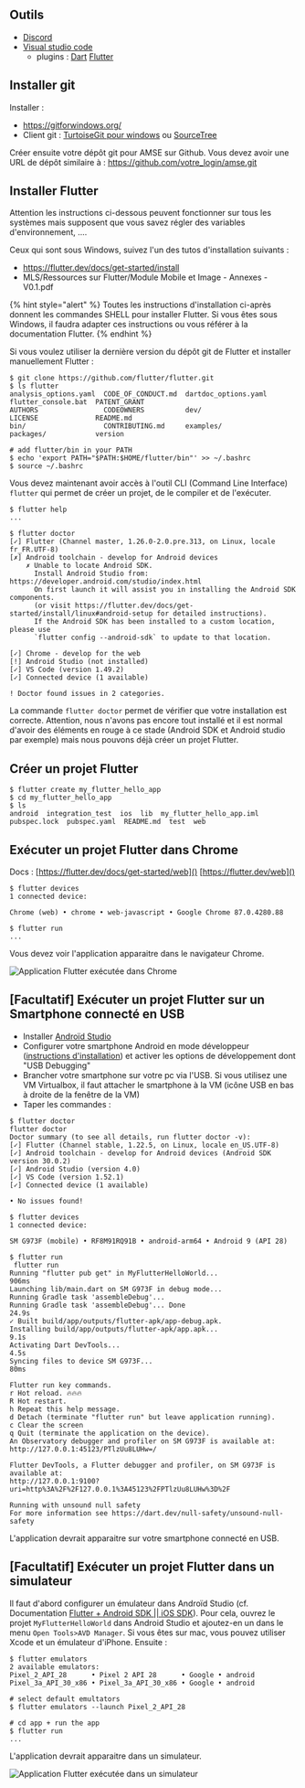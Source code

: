 ## Outils

- [Discord](discord.com)
- [Visual studio code](https://code.visualstudio.com/)
    - plugins : [Dart](https://marketplace.visualstudio.com/items?itemName=Dart-Code.dart-code) [Flutter](https://marketplace.visualstudio.com/items?itemName=Dart-Code.flutter)

## Installer git

Installer :

- https://gitforwindows.org/
- Client git : [TurtoiseGit pour windows](https://tortoisegit.org/) ou [SourceTree](https://www.sourcetreeapp.com/)

Créer ensuite votre dépôt git pour AMSE sur Github. Vous devez avoir une URL de dépôt similaire à : https://github.com/votre_login/amse.git


## Installer Flutter

Attention les instructions ci-dessous peuvent fonctionner sur tous les systèmes mais supposent que vous savez régler des variables d'environnement, ....

Ceux qui sont sous Windows, suivez l'un des tutos d'installation suivants :
- https://flutter.dev/docs/get-started/install
-  MLS/Ressources sur Flutter/Module Mobile et Image - Annexes - V0.1.pdf

{% hint style="alert" %}
Toutes les instructions d'installation ci-après donnent les commandes SHELL pour installer Flutter.
Si vous êtes sous Windows, il faudra adapter ces instructions ou vous référer à la documentation Flutter.
{% endhint %}

Si vous voulez utiliser la dernière version du dépôt git de Flutter et installer manuellement Flutter :

```
$ git clone https://github.com/flutter/flutter.git
$ ls flutter
analysis_options.yaml  CODE_OF_CONDUCT.md  dartdoc_options.yaml  flutter_console.bat  PATENT_GRANT
AUTHORS                CODEOWNERS          dev/                  LICENSE              README.md
bin/                   CONTRIBUTING.md     examples/             packages/            version

# add flutter/bin in your PATH
$ echo 'export PATH="$PATH:$HOME/flutter/bin"' >> ~/.bashrc
$ source ~/.bashrc
```

Vous devez maintenant avoir accès à l'outil CLI (Command Line Interface) `flutter` qui permet de créer un projet, de le compiler et de l'exécuter.

```
$ flutter help
...

$ flutter doctor
[✓] Flutter (Channel master, 1.26.0-2.0.pre.313, on Linux, locale fr_FR.UTF-8)
[✗] Android toolchain - develop for Android devices
    ✗ Unable to locate Android SDK.
      Install Android Studio from: https://developer.android.com/studio/index.html
      On first launch it will assist you in installing the Android SDK components.
      (or visit https://flutter.dev/docs/get-started/install/linux#android-setup for detailed instructions).
      If the Android SDK has been installed to a custom location, please use
      `flutter config --android-sdk` to update to that location.

[✓] Chrome - develop for the web
[!] Android Studio (not installed)
[✓] VS Code (version 1.49.2)
[✓] Connected device (1 available)

! Doctor found issues in 2 categories.
```

La commande `flutter doctor` permet de vérifier que votre installation est correcte.
Attention, nous n'avons pas encore tout installé et il est normal d'avoir des éléments en rouge à ce stade (Android SDK et Android studio par exemple) mais nous pouvons déjà créer un projet Flutter.

## Créer un projet Flutter

```
$ flutter create my_flutter_hello_app
$ cd my_flutter_hello_app
$ ls
android  integration_test  ios  lib  my_flutter_hello_app.iml  pubspec.lock  pubspec.yaml  README.md  test  web
```

## Exécuter un projet Flutter dans Chrome

Docs : [https://flutter.dev/docs/get-started/web]() [https://flutter.dev/web]()

```
$ flutter devices
1 connected device:

Chrome (web) • chrome • web-javascript • Google Chrome 87.0.4280.88

$ flutter run
...
```

Vous devez voir l'application apparaitre dans le navigateur Chrome.

![Application Flutter exécutée dans Chrome](imgs/flutterInChrome.png)


## [Facultatif] Exécuter un projet Flutter sur un Smartphone connecté en USB

- Installer [Androïd Studio](https://flutter.dev/docs/get-started/install/linux#android-setup)
- Configurer votre smartphone Android en mode développeur ([instructions d'installation](https://flutter-examples.com/run-test-flutter-apps-directly-on-real-android-device/)) et activer les options de développement dont "USB Debugging"
- Brancher votre smartphone sur votre pc via l'USB. Si vous utilisez une VM Virtualbox, il faut attacher le smartphone à la VM (icône USB en bas à droite de la fenêtre de la VM)
- Taper les commandes :

```
$ flutter doctor
flutter doctor
Doctor summary (to see all details, run flutter doctor -v):
[✓] Flutter (Channel stable, 1.22.5, on Linux, locale en_US.UTF-8)
[✓] Android toolchain - develop for Android devices (Android SDK version 30.0.2)
[✓] Android Studio (version 4.0)
[✓] VS Code (version 1.52.1)
[✓] Connected device (1 available)

• No issues found!

$ flutter devices
1 connected device:

SM G973F (mobile) • RF8M91RQ91B • android-arm64 • Android 9 (API 28)

$ flutter run
 flutter run
Running "flutter pub get" in MyFlutterHelloWorld...                906ms
Launching lib/main.dart on SM G973F in debug mode...
Running Gradle task 'assembleDebug'...
Running Gradle task 'assembleDebug'... Done                        24.9s
✓ Built build/app/outputs/flutter-apk/app-debug.apk.
Installing build/app/outputs/flutter-apk/app.apk...                 9.1s
Activating Dart DevTools...                                         4.5s
Syncing files to device SM G973F...                                 80ms

Flutter run key commands.
r Hot reload. 🔥🔥🔥
R Hot restart.
h Repeat this help message.
d Detach (terminate "flutter run" but leave application running).
c Clear the screen
q Quit (terminate the application on the device).
An Observatory debugger and profiler on SM G973F is available at:
http://127.0.0.1:45123/PTlzUu8LUHw=/

Flutter DevTools, a Flutter debugger and profiler, on SM G973F is available at:
http://127.0.0.1:9100?uri=http%3A%2F%2F127.0.0.1%3A45123%2FPTlzUu8LUHw%3D%2F

Running with unsound null safety
For more information see https://dart.dev/null-safety/unsound-null-safety

```

L'application devrait apparaitre sur votre smartphone connecté en USB.

## [Facultatif] Exécuter un projet Flutter dans un simulateur

Il faut d'abord configurer un émulateur dans Androïd Studio (cf. Documentation [Flutter + Android SDK || iOS SDK](https://flutter.dev/docs/get-started/install)).
Pour cela, ouvrez le projet `MyFlutterHelloWorld` dans Android Studio et ajoutez-en un dans le menu `Open Tools>AVD Manager`. Si vous êtes sur mac, vous pouvez utiliser Xcode et un émulateur d'iPhone.
Ensuite :

```
$ flutter emulators
2 available emulators:
Pixel_2_API_28      • Pixel 2 API 28      • Google • android
Pixel_3a_API_30_x86 • Pixel_3a_API_30_x86 • Google • android

# select default emultators
$ flutter emulators --launch Pixel_2_API_28

# cd app + run the app
$ flutter run
...
```

L'application devrait apparaitre dans un simulateur.

![Application Flutter exécutée dans un simulateur](imgs/simulateurAndroid.png)
